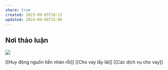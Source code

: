 ```yaml
---
share: true
created: 2023-09-05T16:17
updated: 2024-09-06T15:06
---
```

## Nơi thảo luận
![](https://i.imgur.com/OtW4epu.png)

[[Huy động nguồn tiền nhàn rỗi]]
[[Cho vay lấy lãi]]
[[Các dịch vụ cho vay]]  